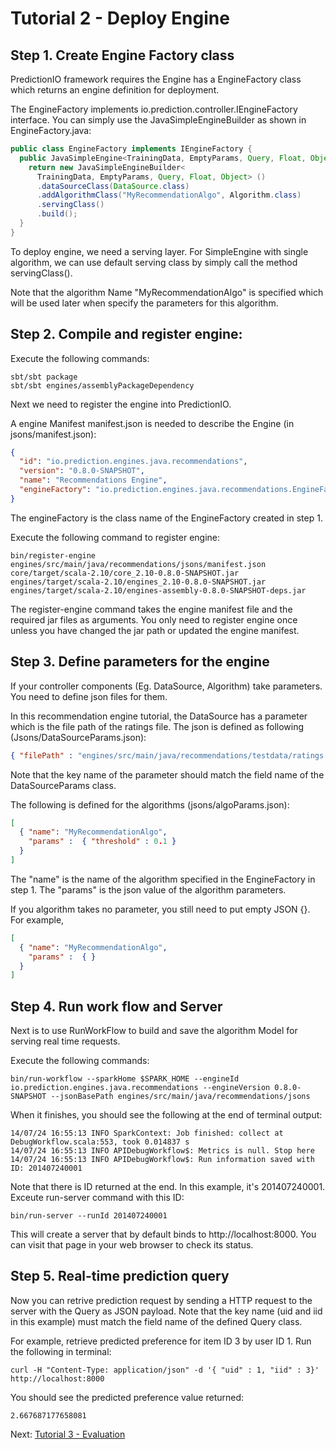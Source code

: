 # Tutorial 2 - Deploy Engine

## Step 1. Create Engine Factory class

PredictionIO framework requires the Engine has a EngineFactory class which returns an engine definition for deployment.

The EngineFactory implements io.prediction.controller.IEngineFactory interface. You can simply use the JavaSimpleEngineBuilder as shown in EngineFactory.java:

```java
public class EngineFactory implements IEngineFactory {
  public JavaSimpleEngine<TrainingData, EmptyParams, Query, Float, Object> apply() {
    return new JavaSimpleEngineBuilder<
      TrainingData, EmptyParams, Query, Float, Object> ()
      .dataSourceClass(DataSource.class)
      .addAlgorithmClass("MyRecommendationAlgo", Algorithm.class)
      .servingClass()
      .build();
  }
}
```

To deploy engine, we need a serving layer. For SimpleEngine with single algorithm, we can use default serving class by simply call the method servingClass().

Note that the algorithm Name "MyRecommendationAlgo" is specified which will be used later when specify the parameters for this algorithm.

## Step 2. Compile and register engine:

Execute the following commands:

```
sbt/sbt package
sbt/sbt engines/assemblyPackageDependency
```

Next we need to register the engine into PredictionIO.

A engine Manifest manifest.json is needed to describe the Engine (in jsons/manifest.json):

```json
{
  "id": "io.prediction.engines.java.recommendations",
  "version": "0.8.0-SNAPSHOT",
  "name": "Recommendations Engine",
  "engineFactory": "io.prediction.engines.java.recommendations.EngineFactory"
}
```

The engineFactory is the class name of the EngineFactory created in step 1.

Execute the following command to register engine:

```
bin/register-engine engines/src/main/java/recommendations/jsons/manifest.json core/target/scala-2.10/core_2.10-0.8.0-SNAPSHOT.jar engines/target/scala-2.10/engines_2.10-0.8.0-SNAPSHOT.jar engines/target/scala-2.10/engines-assembly-0.8.0-SNAPSHOT-deps.jar
```

The register-engine command takes the engine manifest file and the required jar files as arguments. You only need to register engine once unless you have changed the jar path or updated the engine manifest.

## Step 3. Define parameters for the engine

If your controller components (Eg. DataSource, Algorithm) take parameters. You need to define json files for them.

In this recommendation engine tutorial, the DataSource has a parameter which is the file path of the ratings file. The json is defined as following (Jsons/DataSourceParams.json):

```json
{ "filePath" : "engines/src/main/java/recommendations/testdata/ratings.csv" }
```

Note that the key name of the parameter should match the field name of the DataSourceParams class.

The following is defined for the algorithms (jsons/algoParams.json):

```json
[
  { "name": "MyRecommendationAlgo",
    "params" :  { "threshold" : 0.1 }
  }
]
```

The "name" is the name of the algorithm specified in the EngineFactory in step 1. The "params" is the json value of the algorithm parameters.

If you algorithm takes no parameter, you still need to put empty JSON {}. For example,

```json
[
  { "name": "MyRecommendationAlgo",
    "params" :  { }
  }
]
```

## Step 4. Run work flow and Server

Next is to use RunWorkFlow to build and save the algorithm Model for serving real time requests.

Execute the following commands:

```
bin/run-workflow --sparkHome $SPARK_HOME --engineId io.prediction.engines.java.recommendations --engineVersion 0.8.0-SNAPSHOT --jsonBasePath engines/src/main/java/recommendations/jsons
```

When it finishes, you should see the following at the end of terminal output:

```
14/07/24 16:55:13 INFO SparkContext: Job finished: collect at DebugWorkflow.scala:553, took 0.014837 s
14/07/24 16:55:13 INFO APIDebugWorkflow$: Metrics is null. Stop here
14/07/24 16:55:13 INFO APIDebugWorkflow$: Run information saved with ID: 201407240001
```

Note that there is ID returned at the end. In this example, it's 201407240001. Exceute run-server command with this ID:

```
bin/run-server --runId 201407240001
```

This will create a server that by default binds to http://localhost:8000. You can visit that page in your web browser to check its status.

## Step 5. Real-time prediction query

Now you can retrive prediction request by sending a HTTP request to the server with the Query as JSON payload. Note that the key name (uid and iid in this example) must match the field name of the defined Query class.

For example, retrieve predicted preference for item ID 3 by user ID 1. Run the following in terminal:

```
curl -H "Content-Type: application/json" -d '{ "uid" : 1, "iid" : 3}' http://localhost:8000
```

You should see the predicted preference value returned:

```
2.667687177658081
```

Next: [Tutorial 3 - Evaluation](tutorial3-evaluation.md)
